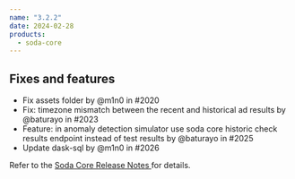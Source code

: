 ```yaml
---
name: "3.2.2"
date: 2024-02-28
products:
  - soda-core
---
```


## Fixes and features

* Fix assets folder by @m1n0 in #2020
* Fix: timezone mismatch between the recent and historical ad results by @baturayo in #2023
* Feature: in anomaly detection simulator use soda core historic check results endpoint instead of test results by @baturayo in #2025
* Update dask-sql by @m1n0 in #2026

Refer to the <a href="https://github.com/sodadata/soda-core/releases" target="_blank">Soda Core Release Notes </a> for details.